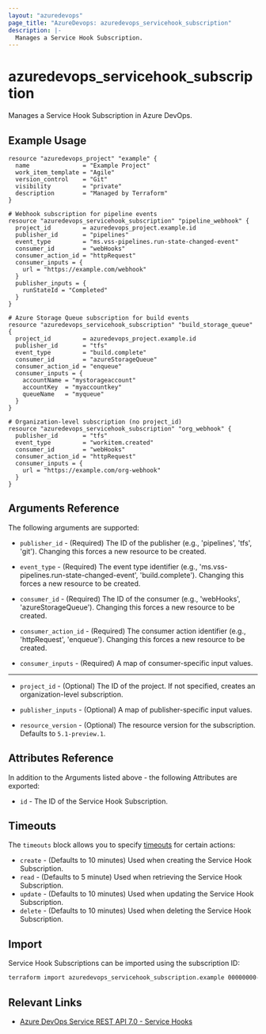 ```yaml
---
layout: "azuredevops"
page_title: "AzureDevops: azuredevops_servicehook_subscription"
description: |-
  Manages a Service Hook Subscription.
---
```


# azuredevops_servicehook_subscription

Manages a Service Hook Subscription in Azure DevOps.

## Example Usage

```hcl
resource "azuredevops_project" "example" {
  name               = "Example Project"
  work_item_template = "Agile"
  version_control    = "Git"
  visibility         = "private"
  description        = "Managed by Terraform"
}

# Webhook subscription for pipeline events
resource "azuredevops_servicehook_subscription" "pipeline_webhook" {
  project_id         = azuredevops_project.example.id
  publisher_id       = "pipelines"
  event_type         = "ms.vss-pipelines.run-state-changed-event"
  consumer_id        = "webHooks"
  consumer_action_id = "httpRequest"
  consumer_inputs = {
    url = "https://example.com/webhook"
  }
  publisher_inputs = {
    runStateId = "Completed"
  }
}

# Azure Storage Queue subscription for build events  
resource "azuredevops_servicehook_subscription" "build_storage_queue" {
  project_id         = azuredevops_project.example.id
  publisher_id       = "tfs"
  event_type         = "build.complete"
  consumer_id        = "azureStorageQueue"
  consumer_action_id = "enqueue"
  consumer_inputs = {
    accountName = "mystorageaccount"
    accountKey  = "myaccountkey"
    queueName   = "myqueue"
  }
}

# Organization-level subscription (no project_id)
resource "azuredevops_servicehook_subscription" "org_webhook" {
  publisher_id       = "tfs"
  event_type         = "workitem.created"
  consumer_id        = "webHooks"
  consumer_action_id = "httpRequest"
  consumer_inputs = {
    url = "https://example.com/org-webhook"
  }
}
```

## Arguments Reference

The following arguments are supported:

* `publisher_id` - (Required) The ID of the publisher (e.g., 'pipelines', 'tfs', 'git'). Changing this forces a new resource to be created.

* `event_type` - (Required) The event type identifier (e.g., 'ms.vss-pipelines.run-state-changed-event', 'build.complete'). Changing this forces a new resource to be created.

* `consumer_id` - (Required) The ID of the consumer (e.g., 'webHooks', 'azureStorageQueue'). Changing this forces a new resource to be created.

* `consumer_action_id` - (Required) The consumer action identifier (e.g., 'httpRequest', 'enqueue'). Changing this forces a new resource to be created.

* `consumer_inputs` - (Required) A map of consumer-specific input values.

---

* `project_id` - (Optional) The ID of the project. If not specified, creates an organization-level subscription.

* `publisher_inputs` - (Optional) A map of publisher-specific input values.

* `resource_version` - (Optional) The resource version for the subscription. Defaults to `5.1-preview.1`.

## Attributes Reference

In addition to the Arguments listed above - the following Attributes are exported:

* `id` - The ID of the Service Hook Subscription.

## Timeouts

The `timeouts` block allows you to specify [timeouts](https://developer.hashicorp.com/terraform/language/resources/syntax#operation-timeouts) for certain actions:

* `create` - (Defaults to 10 minutes) Used when creating the Service Hook Subscription.
* `read` - (Defaults to 5 minute) Used when retrieving the Service Hook Subscription.
* `update` - (Defaults to 10 minutes) Used when updating the Service Hook Subscription.
* `delete` - (Defaults to 10 minutes) Used when deleting the Service Hook Subscription.

## Import

Service Hook Subscriptions can be imported using the subscription ID:

```sh
terraform import azuredevops_servicehook_subscription.example 00000000-0000-0000-0000-000000000000
```

## Relevant Links

* [Azure DevOps Service REST API 7.0 - Service Hooks](https://docs.microsoft.com/en-us/rest/api/azure/devops/hooks/?view=azure-devops-rest-7.0)
